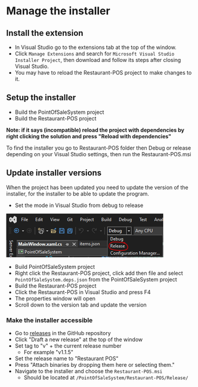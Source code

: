 # Manage the installer

## Install the extension

* In Visual Studio go to the extensions tab at the top of the window.
* Click `Manage Extensions` and search for `Microsoft Visual Studio Installer Project`, then download and follow its steps after closing Visual Studio.
* You may have to reload the Restaurant-POS project to make changes to it.

## Setup the installer

* Build the PointOfSaleSystem project
* Build the Restaurant-POS project

**Note: if it says (incompatible) reload the project with dependencies by right clicking the solution and press "Reload with dependencies"**

To find the installer you go to Restaurant-POS folder then Debug or release depending on your Visual Studio settings, then run the Restaurant-POS.msi

## Update installer versions

When the project has been updated you need to update the version of the installer, for the installer to be able to update the program.

* Set the mode in Visual Studio from debug to release

![Image of how to change mode](images/changeMode.png)
* Build PointOfSaleSystem project
* Right click the Restaurant-POS project, click add then file and select `PointOfSaleSystem.deps.json` from the PointOfSaleSystem project
* Build the Restaurant-POS project
* Click the Restaurant-POS in Visual Studio and press F4
* The properties window will open
* Scroll down to the version tab and update the version

### Make the installer accessible
* Go to [releases](https://github.com/NTIG-Uppsala/restaurant-pos-system/releases) in the GitHub repository
* Click "Draft a new release" at the top of the window
* Set tag to "v" + the current release number
    * For example "v1.1.5"
* Set the release name to "Restaurant POS"
* Press "Attach binaries by dropping them here or selecting them."
* Navigate to the installer and choose the `Restaurant-POS.msi`
    * Should be located at `/PointOfSaleSystem/Restaurant-POS/Release/`